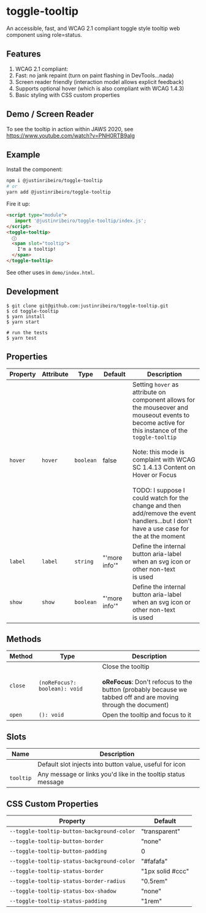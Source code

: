 # toggle-tooltip

An accessible, fast, and WCAG 2.1 compliant toggle style tooltip web component using role=status.

## Features
1. WCAG 2.1 compliant:
2. Fast: no jank repaint (turn on paint flashing in DevTools...nada)
3. Screen reader friendly (interaction model allows explicit feedback)
4. Supports optional hover (which is also compliant with WCAG 1.4.3)
5. Basic styling with CSS custom properties

## Demo /  Screen Reader
To see the tooltip in action within JAWS 2020, see
https://www.youtube.com/watch?v=PNH0RTB9alg

## Example
Install the component:
```sh
npm i @justinribeiro/toggle-tooltip
# or
yarn add @justinribeiro/toggle-tooltip
```

Fire it up:
```html
<script type="module">
   import '@justinribeiro/toggle-tooltip/index.js';
</script>
<toggle-tooltip>
  ⓘ
  <span slot="tooltip">
    I'm a tooltip!
  </span>
</toggle-tooltip>
```

See other uses in `demo/index.html`.

## Development
```
$ git clone git@github.com:justinribeiro/toggle-tooltip.git
$ cd toggle-tooltip
$ yarn install
$ yarn start

# run the tests
$ yarn test
```

## Properties

| Property | Attribute | Type      | Default       | Description                                      |
|----------|-----------|-----------|---------------|--------------------------------------------------|
| `hover`  | `hover`   | `boolean` | false         | Setting `hover` as attribute on component allows for the mouseover and<br />mouseout events to become active for this instance of the `toggle-tooltip`<br /><br />Note: this mode is complaint with WCAG SC 1.4.13 Content on Hover or Focus<br /><br />TODO: I suppose I could watch for the change and then add/remove the event<br />handlers...but I don't have a use case for the at the moment |
| `label`  | `label`   | `string`  | "'more info'" | Define the internal button aria-label when an svg icon or other non-text<br />is used |
| `show`   | `show`    | `boolean` | "'more info'" | Define the internal button aria-label when an svg icon or other non-text<br />is used |

## Methods

| Method  | Type                          | Description                                      |
|---------|-------------------------------|--------------------------------------------------|
| `close` | `(noReFocus?: boolean): void` | Close the tooltip<br /><br />**oReFocus**: Don't refocus to the button (probably because we<br />tabbed off and are moving through the document) |
| `open`  | `(): void`                    | Open the tooltip and focus to it                 |

## Slots

| Name      | Description                                      |
|-----------|--------------------------------------------------|
|           | Default slot injects into button value, useful for icon |
| `tooltip` | Any message or links you'd like in the tooltip status message |

## CSS Custom Properties

| Property                                   | Default          |
|--------------------------------------------|------------------|
| `--toggle-tooltip-button-background-color` | "transparent"    |
| `--toggle-tooltip-button-border`           | "none"           |
| `--toggle-tooltip-button-padding`          | 0                |
| `--toggle-tooltip-status-background-color` | "#fafafa"        |
| `--toggle-tooltip-status-border`           | "1px solid #ccc" |
| `--toggle-tooltip-status-border-radius`    | "0.5rem"         |
| `--toggle-tooltip-status-box-shadow`       | "none"           |
| `--toggle-tooltip-status-padding`          | "1rem"           |
